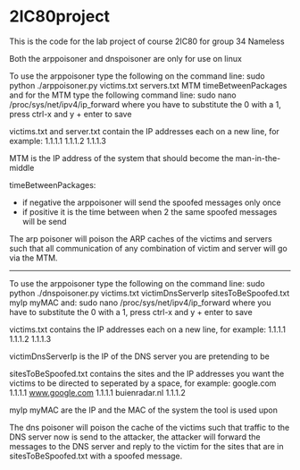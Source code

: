 # 2IC80project
This is the code for the lab project of course 2IC80 for group 34 Nameless

Both the arppoisoner and dnspoisoner are only for use on linux

To use the arppoisoner type the following on the command line:
sudo python ./arppoisoner.py victims.txt servers.txt MTM timeBetweenPackages
and for the MTM type the following command line:
sudo nano /proc/sys/net/ipv4/ip_forward where you have to substitute the 0 with a 1, press ctrl-x and y + enter to save

victims.txt and server.txt contain the IP addresses each on a new line, for example:
1.1.1.1
1.1.1.2
1.1.1.3

MTM is the IP address of the system that should become the man-in-the-middle

timeBetweenPackages:
- if negative the arppoisoner will send the spoofed messages only once
- if positive it is the time between when 2 the same spoofed messages will be send

The arp poisoner will poison the ARP caches of the victims and servers such that all communication of any combination of 
victim and server will go via the MTM.

---------------------------------------------------------------------------------------------------------------------------

To use the arppoisoner type the following on the command line:
sudo python ./dnspoisoner.py victims.txt victimDnsServerIp sitesToBeSpoofed.txt myIp myMAC
and:
sudo nano /proc/sys/net/ipv4/ip_forward where you have to substitute the 0 with a 1, press ctrl-x and y + enter to save

victims.txt contains the IP addresses each on a new line, for example:
1.1.1.1
1.1.1.2
1.1.1.3

victimDnsServerIp is the IP of the DNS server you are pretending to be

sitesToBeSpoofed.txt contains the sites and the IP addresses you want the victims to be directed to seperated by a space, for example:
google.com 1.1.1.1
www.google.com 1.1.1.1
buienradar.nl 1.1.1.2

myIp myMAC are the IP and the MAC of the system the tool is used upon

The dns poisoner will poison the cache of the victims such that traffic to the DNS server now is send to the attacker, 
the attacker will forward the messages to the DNS server and reply to the victim for the sites that are in sitesToBeSpoofed.txt
with a spoofed message. 
